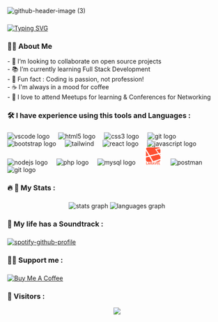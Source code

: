 ![github-header-image (3)](https://github.com/GabyLow/GabyLow/assets/127358083/7c7bad01-c045-4989-bc8c-5c664b338ba6)

###

<a href="https://git.io/typing-svg"><img src="https://readme-typing-svg.demolab.com?font=Caveat&weight=500&size=35&pause=1000&color=F700CA&width=435&lines=Hi%2C+I'm+Gaby+Low;Welcome+to+my+profile" alt="Typing SVG" /></a>
###

<h3 align="left">👩‍💻  About Me</h3
<p align="left">- 👯 I’m looking to collaborate on open source projects<br>- 📚  I’m currently learning Full Stack Development<br>- 🤡 Fun fact : Coding is passion, not profession!<br>- ☕️ I'm always in a mood for coffee <br>- 💜 I love to attend Meetups for learning & Conferences for Networking</p>

###

<h3 align="left">🛠 I have experience using this tools and Languages :</h3>

###

<div align="left">
  <img src="https://cdn.jsdelivr.net/gh/devicons/devicon/icons/vscode/vscode-original.svg" height="40" alt="vscode logo"  />
  <img width="12" />
  <img src="https://cdn.jsdelivr.net/gh/devicons/devicon/icons/html5/html5-original.svg" height="40" alt="html5 logo"  />
  <img width="12" />
  <img src="https://cdn.jsdelivr.net/gh/devicons/devicon/icons/css3/css3-original.svg" height="40" alt="css3 logo"  />
  <img width="12" />
  <img src="https://cdn.jsdelivr.net/gh/devicons/devicon/icons/sass/sass-original.svg" height="40" alt="git logo"  />
  <img width="12" />
  <img src="https://cdn.jsdelivr.net/gh/devicons/devicon/icons/bootstrap/bootstrap-original.svg" height="40" alt="bootstrap logo"  />
  <img width="12" />
  <img src="https://www.vectorlogo.zone/logos/tailwindcss/tailwindcss-icon.svg" alt="tailwind"  height="40" alt="tailwind logo"  />
  <img width="12" />
  <img src="https://cdn.jsdelivr.net/gh/devicons/devicon/icons/react/react-original.svg" height="40" alt="react logo"  />
  <img width="12" />
  <img src="https://cdn.jsdelivr.net/gh/devicons/devicon/icons/javascript/javascript-original.svg" height="40" alt="javascript logo"  />
  <img width="12" />
  <img src="https://cdn.jsdelivr.net/gh/devicons/devicon/icons/nodejs/nodejs-original.svg" height="40" alt="nodejs logo"  />
  <img width="12" />
  <img src="https://cdn.jsdelivr.net/gh/devicons/devicon/icons/php/php-original.svg" height="40" alt="php logo"  />
  <img width="12" />
  <img src="https://cdn.jsdelivr.net/gh/devicons/devicon/icons/mysql/mysql-original.svg" height="40" alt="mysql logo"  />
  <img width="12" />
  <img src="https://raw.githubusercontent.com/devicons/devicon/master/icons/laravel/laravel-plain-wordmark.svg" height="40" alt="laravel logo"  />
  <img width="12" />
  <img src="https://www.vectorlogo.zone/logos/getpostman/getpostman-icon.svg" height="40" alt="postman"  />
  <img width="12" />
  <img src="https://cdn.jsdelivr.net/gh/devicons/devicon/icons/git/git-original.svg" height="40" alt="git logo"  />
  <img width="12" />
</div>


###

<h3 align="left">🔥 🚀  My Stats :</h3>

###

<div align="center">
  <img src="https://github-readme-stats.vercel.app/api?username=GabyLow&hide_title=false&hide_rank=false&show_icons=true&include_all_commits=true&count_private=true&disable_animations=false&theme=dracula&locale=en&hide_border=false&order=1" height="150" alt="stats graph"  />
  <img src="https://github-readme-stats.vercel.app/api/top-langs?username=GabyLow&locale=en&hide_title=false&layout=compact&card_width=320&langs_count=5&theme=dracula&hide_border=false&order=2" height="150" alt="languages graph"  />
</div>



###

<h3 align="left">🎵 My life has a Soundtrack :</h3>

###

[![spotify-github-profile](https://spotify-github-profile.vercel.app/api/view?uid=gabylow&cover_image=true&theme=novatorem&show_offline=false&background_color=121212&interchange=true&bar_color=53b14f&bar_color_cover=false)](https://github.com/kittinan/spotify-github-profile)

###

<h3 align="left"> 👍🏼 Support me :</h3>

###

<a href="https://www.buymeacoffee.com/gabylow" target="_blank"><img src="https://cdn.buymeacoffee.com/buttons/v2/default-violet.png" alt="Buy Me A Coffee" style="height: 60px !important;width: 217px !important;" ></a>

###

<h3 align="left">👣 Visitors :</h3>
<div align="center">
  <img src="https://profile-counter.glitch.me/GabyLow/count.svg?"  />
</div>


